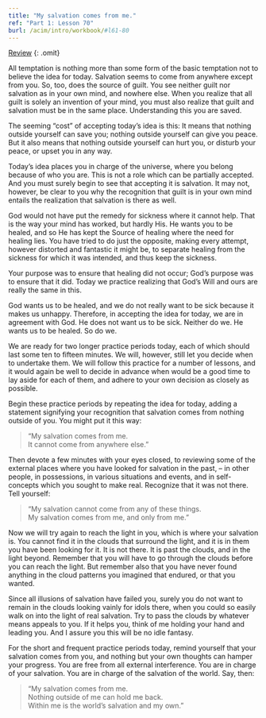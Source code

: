```yaml
---
title: "My salvation comes from me."
ref: "Part 1: Lesson 70"
burl: /acim/intro/workbook/#l61-80
---
```


<a class="hide-review" href="/acim/workbook/l085/#l070">Review</a>
{: .omit}

All temptation is nothing more than some form of the basic temptation
not to believe the idea for today. Salvation seems to come from anywhere
except from you. So, too, does the source of guilt. You see neither guilt
nor salvation as in your own mind, and nowhere else. When you realize
that all guilt is solely an invention of your mind, you must also
realize that guilt and salvation must be in the same place.
Understanding this you are saved.

The seeming “cost” of accepting today’s idea is this: It means that
nothing outside yourself can save you; nothing outside yourself can give
you peace. But it also means that nothing outside yourself can hurt you,
or disturb your peace, or upset you in any way.

Today’s idea places you in charge of the universe, where you belong
because of who you are. This is not a role which can be partially
accepted. And you must surely begin to see that accepting it is
salvation. It may not, however, be clear to you why the recognition that
guilt is in your own mind entails the realization that salvation is
there as well.

God would not have put the remedy for sickness where it cannot help.
That is the way your mind has worked, but hardly His. He wants you to be
healed, and so He has kept the Source of healing where the need for
healing lies. You have tried to do just the opposite, making every
attempt, however distorted and fantastic it might be, to separate
healing from the sickness for which it was intended, and thus keep the
sickness.

Your purpose was to ensure that healing did not occur; God’s purpose was
to ensure that it did. Today we practice realizing that God’s Will and
ours are really the same in this.

God wants us to be healed, and we do not really want to be sick because
it makes us unhappy. Therefore, in accepting the idea for today, we are
in agreement with God. He does not want us to be sick. Neither do we. He
wants us to be healed. So do we.

We are ready for two longer practice periods today, each of which should
last some ten to fifteen minutes. We will, however, still
let you decide when to undertake them. We will follow this practice for
a number of lessons, and it would again be well to decide in advance
when would be a good time to lay aside for each of them, and adhere to
your own decision as closely as possible.

Begin these practice periods by repeating the idea for today, adding a
statement signifying your recognition that salvation comes from nothing
outside of you. You might put it this way:

> “My salvation comes from me.<br/>
> It cannot come from anywhere else.”

Then devote a few minutes with your eyes closed, to reviewing some of
the external places where you have looked for salvation in the past, –
in other people, in possessions, in various situations and events, and
in self-concepts which you sought to make real. Recognize that it was
not there. Tell yourself:

> “My salvation cannot come from any of these things.<br/>
> My salvation comes from me, and only from me.”

Now we will try again to reach the light in you, which is where your
salvation is. You cannot find it in the clouds that surround the light,
and it is in them you have been looking for it. It is not there. It is
past the clouds, and in the light beyond. Remember that you will have to
go through the clouds before you can reach the light. But remember also
that you have never found anything in the cloud patterns you imagined
that endured, or that you wanted.

Since all illusions of salvation have failed you, surely you do not want
to remain in the clouds looking vainly for idols there, when you could
so easily walk on into the light of real salvation. Try to pass the
clouds by whatever means appeals to you. If it helps you, think of me
holding your hand and leading you. And I assure you this will be no idle
fantasy.

For the short and frequent practice periods today, remind yourself that
your salvation comes from you, and nothing but your own thoughts can
hamper your progress. You are free from all external interference. You
are in charge of your salvation. You are in charge of the salvation of
the world. Say, then:

> “My salvation comes from me.<br/>
> Nothing outside of me can hold me back.<br/>
> Within me is the world’s salvation and my own.”

